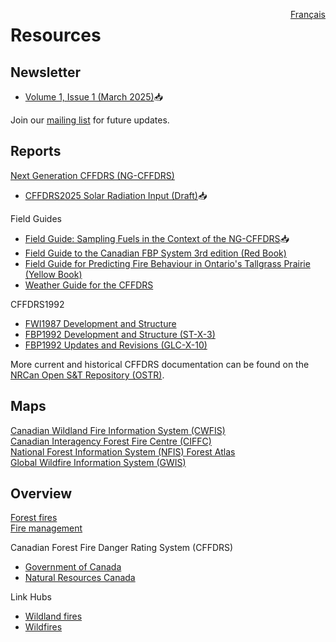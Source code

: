 <a href="https://cffdrs.github.io/website_fr/ressources/" target="_self" style="float: right;"> Français </a>

# Resources

## Newsletter
- [Volume 1, Issue 1 (March 2025)](../documents/Newsletter1_FWI2025_final.pdf)📥

Join our 
<a href="../contact/#newsletter-sign-up" target="_self">mailing list</a>
for future updates.

## Reports
[Next Generation CFFDRS (NG-CFFDRS)](https://ostrnrcan-dostrncan.canada.ca/handle/1845/245411)

- [CFFDRS2025 Solar Radiation Input (Draft)](../documents/CFFDRS2025_Draft-Solar-Radiation-as-Input.pdf)📥

Field Guides

- [Field Guide: Sampling Fuels in the Context of the NG-CFFDRS](https://ca.nfis.org/fss/fss?command=retrieveByName&fileName=Field_Guide_of_NG_Protocol.pdf&fileNameSpace=docs/nfi&format=xml&promptToSave=true)📥
- [Field Guide to the Canadian FBP System 3rd edition (Red Book)](https://ostrnrcan-dostrncan.canada.ca/handle/1845/223682)
- [Field Guide for Predicting Fire Behaviour in Ontario's Tallgrass Prairie (Yellow Book)](https://ostrnrcan-dostrncan.canada.ca/handle/1845/246080)
- [Weather Guide for the CFFDRS](https://ostrnrcan-dostrncan.canada.ca/handle/1845/219568)

CFFDRS1992

- [FWI1987 Development and Structure](https://ostrnrcan-dostrncan.canada.ca/handle/1845/228434)
- [FBP1992 Development and Structure (ST-X-3)](https://ostrnrcan-dostrncan.canada.ca/handle/1845/235421)
- [FBP1992 Updates and Revisions (GLC-X-10)](https://ostrnrcan-dostrncan.canada.ca/handle/1845/247839)

More current and historical CFFDRS documentation can be found on the  
[NRCan Open S&T Repository (OSTR)](https://ostrnrcan-dostrncan.canada.ca/home).

## Maps
[Canadian Wildland Fire Information System (CWFIS)](https://cwfis.cfs.nrcan.gc.ca/home)  
[Canadian Interagency Forest Fire Centre (CIFFC)](https://ciffc.ca)  
[National Forest Information System (NFIS) Forest Atlas](https://ca.nfis.org/map/atlas.html)  
[Global Wildfire Information System (GWIS)](https://gwis.jrc.ec.europa.eu/)

## Overview
[Forest fires](https://natural-resources.canada.ca/our-natural-resources/forests/wildland-fires-insects-disturbances/forest-fires/13143)  
[Fire management](https://natural-resources.canada.ca/our-natural-resources/forests/wildland-fires-insects-disturbances/forest-fires/fire-management/13157)

Canadian Forest Fire Danger Rating System (CFFDRS)

- [Government of Canada](https://natural-resources.canada.ca/our-natural-resources/forests/wildland-fires-insects-disturbances/canadian-forest-fire-danger-rating-system/14470)  
- [Natural Resources Canada](https://cwfis.cfs.nrcan.gc.ca/background/summary/fdr)

Link Hubs

- [Wildland fires](https://natural-resources.canada.ca/our-natural-resources/forests/wildland-fires-insects-disturbances/17598)  
- [Wildfires](https://www.canada.ca/en/public-safety-canada/campaigns/wildfires.html)
